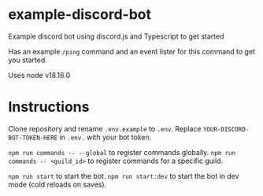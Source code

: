 # example-discord-bot
Example discord bot using discord.js and Typescript to get started

Has an example `/ping` command and an event lister for this command to get you started.

Uses node v18.16.0

# Instructions
Clone repository and rename `.env.example` to `.env`.
Replace `YOUR-DISCORD-BOT-TOKEN-HERE` in `.env.` with your bot token.

`npm run commands -- --global` to register commands globally.
`npm run commands -- <guild_id>` to register commands for a specific guild.

`npm run start` to start the bot.
`npm run start:dev` to start the bot in dev mode (cold reloads on saves).
